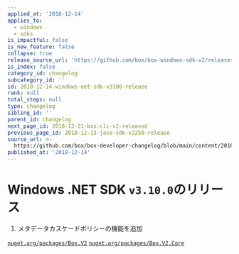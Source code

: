 ```yaml
---
applied_at: '2018-12-14'
applies_to:
  - windows
  - sdks
is_impactful: false
is_new_feature: false
collapse: true
release_source_url: 'https://github.com/box/box-windows-sdk-v2/releases/tag/v3.10.0'
is_index: false
category_id: changelog
subcategory_id: ''
id: 2018-12-14-windows-net-sdk-v3100-release
rank: null
total_steps: null
type: changelog
sibling_id: ''
parent_id: changelog
next_page_id: 2018-12-21-box-cli-v2-released
previous_page_id: 2018-12-13-java-sdk-v2250-release
source_url: >-
  https://github.com/box/box-developer-changelog/blob/main/content/2018/12-14-windows-net-sdk-v3100-release.md
published_at: '2018-12-14'
---
```

# Windows .NET SDK `v3.10.0`のリリース

1. メタデータカスケードポリシーの機能を追加

[`nuget.org/packages/Box.V2`](https://www.nuget.org/packages/Box.V2)
[`nuget.org/packages/Box.V2.Core`](https://www.nuget.org/packages/Box.V2.Core/)
